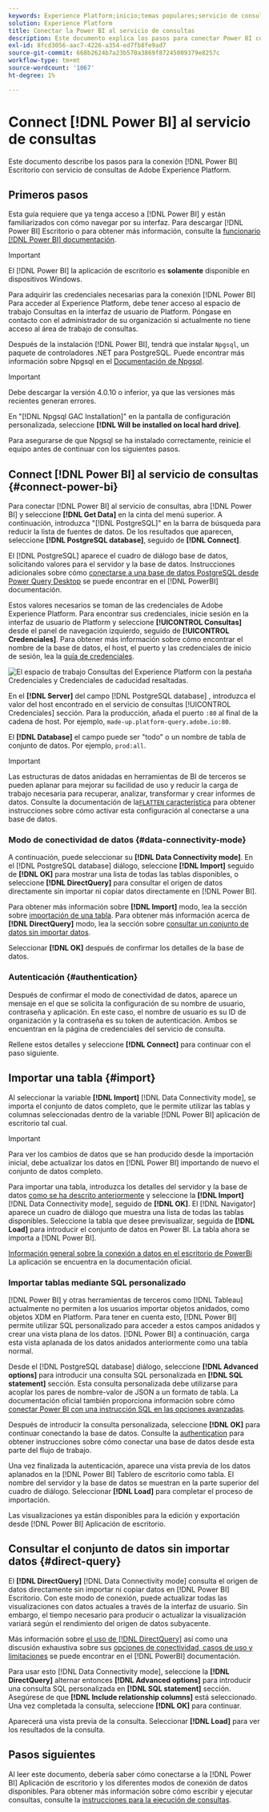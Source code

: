 ```yaml
---
keywords: Experience Platform;inicio;temas populares;servicio de consultas;servicio de consultas;Power BI;power bi;conectarse al servicio de consultas;
solution: Experience Platform
title: Conectar la Power BI al servicio de consultas
description: Este documento explica los pasos para conectar Power BI con el servicio de consultas de Adobe Experience Platform.
exl-id: 8fcd3056-aac7-4226-a354-ed7fb8fe9ad7
source-git-commit: 668b2624b7a23b570a3869f87245009379e8257c
workflow-type: tm+mt
source-wordcount: '1067'
ht-degree: 1%

---
```


# Connect [!DNL Power BI] al servicio de consultas

Este documento describe los pasos para la conexión [!DNL Power BI] Escritorio con servicio de consultas de Adobe Experience Platform.

## Primeros pasos

Esta guía requiere que ya tenga acceso a [!DNL Power BI] y están familiarizados con cómo navegar por su interfaz. Para descargar [!DNL Power BI] Escritorio o para obtener más información, consulte la [funcionario [!DNL Power BI] documentación](https://docs.microsoft.com/es-ES/power-bi/).

>[!IMPORTANT]
>
> El [!DNL Power BI] la aplicación de escritorio es **solamente** disponible en dispositivos Windows.

Para adquirir las credenciales necesarias para la conexión [!DNL Power BI] Para acceder al Experience Platform, debe tener acceso al espacio de trabajo Consultas en la interfaz de usuario de Platform. Póngase en contacto con el administrador de su organización si actualmente no tiene acceso al área de trabajo de consultas.

Después de la instalación [!DNL Power BI], tendrá que instalar `Npgsql`, un paquete de controladores .NET para PostgreSQL. Puede encontrar más información sobre Npgsql en el [Documentación de Npgsql](https://www.npgsql.org/doc/index.html).

>[!IMPORTANT]
>
>Debe descargar la versión 4.0.10 o inferior, ya que las versiones más recientes generan errores.

En &quot;[!DNL Npgsql GAC Installation]&quot; en la pantalla de configuración personalizada, seleccione **[!DNL Will be installed on local hard drive]**.

Para asegurarse de que Npgsql se ha instalado correctamente, reinicie el equipo antes de continuar con los siguientes pasos.

## Connect [!DNL Power BI] al servicio de consultas {#connect-power-bi}

Para conectar [!DNL Power BI] al servicio de consultas, abra [!DNL Power BI] y seleccione **[!DNL Get Data]** en la cinta del menú superior. A continuación, introduzca &quot;[!DNL PostgreSQL]&quot; en la barra de búsqueda para reducir la lista de fuentes de datos. De los resultados que aparecen, seleccione **[!DNL PostgreSQL database]**, seguido de **[!DNL Connect]**.

El [!DNL PostgreSQL] aparece el cuadro de diálogo base de datos, solicitando valores para el servidor y la base de datos. Instrucciones adicionales sobre cómo [conectarse a una base de datos PostgreSQL desde Power Query Desktop](https://learn.microsoft.com/en-us/power-query/connectors/postgresql#connect-to-a-postgresql-database-from-power-query-desktop) se puede encontrar en el [!DNL PowerBI] documentación.

Estos valores necesarios se toman de las credenciales de Adobe Experience Platform. Para encontrar sus credenciales, inicie sesión en la interfaz de usuario de Platform y seleccione **[!UICONTROL Consultas]** desde el panel de navegación izquierdo, seguido de **[!UICONTROL Credenciales]**. Para obtener más información sobre cómo encontrar el nombre de la base de datos, el host, el puerto y las credenciales de inicio de sesión, lea la [guía de credenciales](../ui/credentials.md).

![El espacio de trabajo Consultas del Experience Platform con la pestaña Credenciales y Credenciales de caducidad resaltadas.](../images/clients/power-bi/query-service-credentials-page.png)

En el **[!DNL Server]** del campo [!DNL PostgreSQL database] , introduzca el valor del host encontrado en el servicio de consultas [!UICONTROL Credenciales] sección. Para la producción, añada el puerto `:80` al final de la cadena de host. Por ejemplo, `made-up.platform-query.adobe.io:80`.

El **[!DNL Database]** el campo puede ser &quot;todo&quot; o un nombre de tabla de conjunto de datos. Por ejemplo, `prod:all`.

>[!IMPORTANT]
>
>Las estructuras de datos anidadas en herramientas de BI de terceros se pueden aplanar para mejorar su facilidad de uso y reducir la carga de trabajo necesaria para recuperar, analizar, transformar y crear informes de datos. Consulte la documentación de la[`FLATTEN` característica](../essential-concepts/flatten-nested-data.md) para obtener instrucciones sobre cómo activar esta configuración al conectarse a una base de datos.

### Modo de conectividad de datos {#data-connectivity-mode}

A continuación, puede seleccionar su **[!DNL Data Connectivity mode]**. En el [!DNL PostgreSQL database] diálogo, seleccione **[!DNL Import]** seguido de **[!DNL OK]** para mostrar una lista de todas las tablas disponibles, o seleccione **[!DNL DirectQuery]** para consultar el origen de datos directamente sin importar ni copiar datos directamente en [!DNL Power BI].

Para obtener más información sobre **[!DNL Import]** modo, lea la sección sobre [importación de una tabla](#import). Para obtener más información acerca de **[!DNL DirectQuery]** modo, lea la sección sobre [consultar un conjunto de datos sin importar datos](#direct-query).

Seleccionar **[!DNL OK]** después de confirmar los detalles de la base de datos.

### Autenticación {#authentication}

Después de confirmar el modo de conectividad de datos, aparece un mensaje en el que se solicita la configuración de su nombre de usuario, contraseña y aplicación. En este caso, el nombre de usuario es su ID de organización y la contraseña es su token de autenticación. Ambos se encuentran en la página de credenciales del servicio de consulta.

Rellene estos detalles y seleccione **[!DNL Connect]** para continuar con el paso siguiente.

## Importar una tabla {#import}

Al seleccionar la variable **[!DNL Import]** [!DNL Data Connectivity mode], se importa el conjunto de datos completo, que le permite utilizar las tablas y columnas seleccionadas dentro de la variable [!DNL Power BI] aplicación de escritorio tal cual.

>[!IMPORTANT]
>
>Para ver los cambios de datos que se han producido desde la importación inicial, debe actualizar los datos en [!DNL Power BI] importando de nuevo el conjunto de datos completo.

Para importar una tabla, introduzca los detalles del servidor y la base de datos [como se ha descrito anteriormente](#connect-power-bi) y seleccione la **[!DNL Import]** [!DNL Data Connectivity mode], seguido de **[!DNL OK]**. El [!DNL Navigator] aparece un cuadro de diálogo que muestra una lista de todas las tablas disponibles. Seleccione la tabla que desee previsualizar, seguida de **[!DNL Load]** para introducir el conjunto de datos en Power BI. La tabla ahora se importa a [!DNL Power BI].

[Información general sobre la conexión a datos en el escritorio de PowerBi](https://learn.microsoft.com/en-us/power-bi/connect-data/desktop-quickstart-connect-to-data#connect-to-data) La aplicación se encuentra en la documentación oficial.

### Importar tablas mediante SQL personalizado

[!DNL Power BI] y otras herramientas de terceros como [!DNL Tableau] actualmente no permiten a los usuarios importar objetos anidados, como objetos XDM en Platform. Para tener en cuenta esto, [!DNL Power BI] permite utilizar SQL personalizado para acceder a estos campos anidados y crear una vista plana de los datos. [!DNL Power BI] a continuación, carga esta vista aplanada de los datos anidados anteriormente como una tabla normal.

Desde el [!DNL PostgreSQL database] diálogo, seleccione **[!DNL Advanced options]** para introducir una consulta SQL personalizada en **[!DNL SQL statement]** sección. Esta consulta personalizada debe utilizarse para acoplar los pares de nombre-valor de JSON a un formato de tabla. La documentación oficial también proporciona información sobre cómo [conectar Power BI con una instrucción SQL en las opciones avanzadas](https://learn.microsoft.com/en-us/power-query/connectors/postgresql#connect-using-advanced-options).

Después de introducir la consulta personalizada, seleccione **[!DNL OK]** para continuar conectando la base de datos. Consulte la [authentication](#authentication) para obtener instrucciones sobre cómo conectar una base de datos desde esta parte del flujo de trabajo.

Una vez finalizada la autenticación, aparece una vista previa de los datos aplanados en la [!DNL Power BI] Tablero de escritorio como tabla. El nombre del servidor y la base de datos se muestran en la parte superior del cuadro de diálogo. Seleccionar **[!DNL Load]** para completar el proceso de importación.

Las visualizaciones ya están disponibles para la edición y exportación desde [!DNL Power BI] Aplicación de escritorio.

## Consultar el conjunto de datos sin importar datos {#direct-query}

El **[!DNL DirectQuery]** [!DNL Data Connectivity mode] consulta el origen de datos directamente sin importar ni copiar datos en [!DNL Power BI] Escritorio. Con este modo de conexión, puede actualizar todas las visualizaciones con datos actuales a través de la interfaz de usuario. Sin embargo, el tiempo necesario para producir o actualizar la visualización variará según el rendimiento del origen de datos subyacente.

Más información sobre [el uso de [!DNL DirectQuery]](https://learn.microsoft.com/en-us/power-bi/connect-data/desktop-use-directquery) así como una discusión exhaustiva sobre sus [opciones de conectividad, casos de uso y limitaciones](https://learn.microsoft.com/en-us/power-bi/connect-data/desktop-directquery-about) se puede encontrar en el [!DNL PowerBI] documentación.

Para usar esto [!DNL Data Connectivity mode], seleccione la **[!DNL DirectQuery]** alternar entonces **[!DNL Advanced options]** para introducir una consulta SQL personalizada en **[!DNL SQL statement]** sección. Asegúrese de que **[!DNL Include relationship columns]** está seleccionado. Una vez completada la consulta, seleccione **[!DNL OK]** para continuar.

Aparecerá una vista previa de la consulta. Seleccionar **[!DNL Load]** para ver los resultados de la consulta.

## Pasos siguientes

Al leer este documento, debería saber cómo conectarse a la [!DNL Power BI] Aplicación de escritorio y los diferentes modos de conexión de datos disponibles. Para obtener más información sobre cómo escribir y ejecutar consultas, consulte la [instrucciones para la ejecución de consultas](../best-practices/writing-queries.md).
